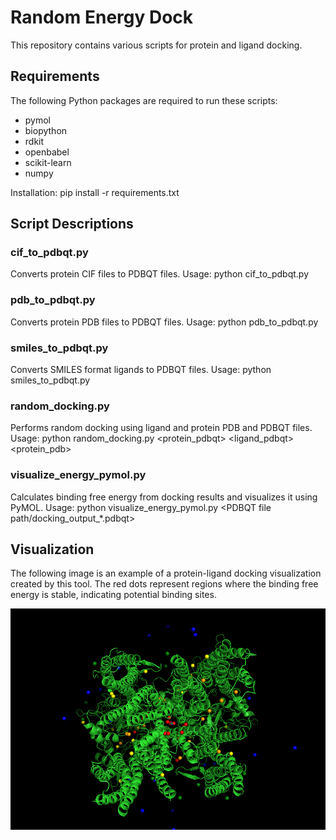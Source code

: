 # Random Energy Dock

This repository contains various scripts for protein and ligand docking.

## Requirements
The following Python packages are required to run these scripts:
- pymol
- biopython
- rdkit
- openbabel
- scikit-learn
- numpy

Installation:
pip install -r requirements.txt

## Script Descriptions

### cif_to_pdbqt.py
Converts protein CIF files to PDBQT files.
Usage:
python cif_to_pdbqt.py <CIF file path>

### pdb_to_pdbqt.py
Converts protein PDB files to PDBQT files.
Usage:
python pdb_to_pdbqt.py <PDB file path>

### smiles_to_pdbqt.py
Converts SMILES format ligands to PDBQT files.
Usage:
python smiles_to_pdbqt.py <SMILES>

### random_docking.py
Performs random docking using ligand and protein PDB and PDBQT files.
Usage:
python random_docking.py <protein_pdbqt> <ligand_pdbqt> <protein_pdb>

### visualize_energy_pymol.py
Calculates binding free energy from docking results and visualizes it using PyMOL.
Usage:
python visualize_energy_pymol.py <protein PDB file path> <PDBQT file path/docking_output_*.pdbqt>

## Visualization
The following image is an example of a protein-ligand docking visualization created by this tool. The red dots represent regions where the binding free energy is stable, indicating potential binding sites.


![Protein-Ligand Docking Visualization](image.png)

